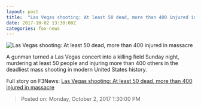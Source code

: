 ```yaml
---
layout: post
title:  "Las Vegas shooting: At least 50 dead, more than 400 injured in massacre"
date: 2017-10-02 13:30:00Z
categories: fox-news
---
```


![Las Vegas shooting: At least 50 dead, more than 400 injured in massacre](http://a57.foxnews.com/images.foxnews.com/content/fox-news/us/2017/10/02/reports-active-shooter-near-mandalay-bay-in-las-vegas/_jcr_content/article-text/article-par-11/inline_spotlight_ima/image.img.jpg/612/344/1506946591673.jpg?ve=1&tl=1)

A gunman turned a Las Vegas concert into a killing field Sunday night, murdering at least 50 people and injuring more than 400 others in the deadliest mass shooting in modern United States history.


Full story on F3News: [Las Vegas shooting: At least 50 dead, more than 400 injured in massacre](http://www.f3nws.com/n/xfNtVH)

> Posted on: Monday, October 2, 2017 1:30:00 PM
